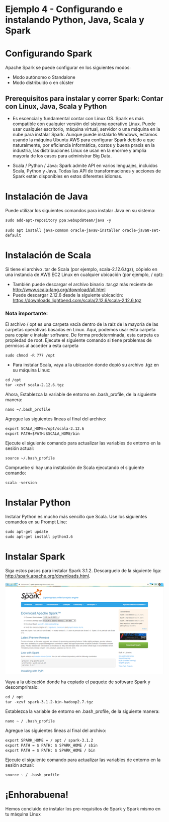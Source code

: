 # Ejemplo 4 - Configurando e instalando Python, Java, Scala y Spark

# Configurando Spark

Apache Spark se puede configurar en los siguientes modos:

- Modo autónomo o Standalone
- Modo distribuido o en clúster

## Prerequisitos para instalar y correr Spark: Contar con Linux, Java, Scala y Python

- Es escencial y fundamental contar con Linux OS. Spark es más compatible con cualquier versión del sistema operativo Linux. Puede usar cualquier escritorio, máquina virtual, servidor o una máquina en la nube para instalar Spark. Aunque puede instalarlo Windows, estamos usando la máquina Ubuntu AWS para configurar Spark debido a que naturalmente, por eficiencia informática, costos y buena praxis en la industria, las distribuciones Linux se usan en la enorme y amplia mayoría de los casos para administrar Big Data.

- Scala / Python / Java: Spark admite API en varios lenguajes, incluidos Scala, Python y Java. Todas las API de transformaciones y acciones de Spark están disponibles en estos diferentes idiomas.

# Instalación de Java
Puede utilizar los siguientes comandos para instalar Java en su sistema:

```
sudo add-apt-repository ppa:webupd8team/java -y

sudo apt install java-common oracle-java8-installer oracle-java8-set-default
```

# Instalación de Scala
Si tiene el archivo .tar de Scala (por ejemplo, scala-2.12.6.tgz), cópielo en una instancia de AWS EC2 Linux en cualquier ubicación (por ejemplo, / opt):

- También puede descargar el archivo binario .tar.gz más reciente de http://www.scala-lang.org/download/all.html
- Puede descargar 2.12.6 desde la siguiente ubicación: https://downloads.lightbend.com/scala/2.12.6/scala-2.12.6.tgz

### Nota importante:

El archivo / opt es una carpeta vacía dentro de la raíz de la mayoría de las carpetas operativas basadas en Linux. Aquí, podemos usar esta carpeta para copiar e instalar software. De forma predeterminada, esta carpeta es propiedad de root. Ejecute el siguiente comando si tiene problemas de permisos al acceder a esta carpeta

```
sudo chmod -R 777 /opt
```

- Para instalar Scala, vaya a la ubicación donde dopió su archivo .tgz en su máquina Linux:

```
cd /opt
tar -xzvf scala-2.12.6.tgz
```

Ahora, Establezca la variable de entorno en .bash_profile, de la siguiente manera:

```
nano ~/.bash_profile
```

Agregue las siguientes líneas al final del archivo:

```
export SCALA_HOME=/opt/scala-2.12.6
export PATH=$PATH:$SCALA_HOME/bin
```

Ejecute el siguiente comando para actualizar las variables de entorno en la sesión actual:

```
source ~/.bash_profile
```

Compruebe si hay una instalación de Scala ejecutando el siguiente comando:

```
scala -version
```

# Instalar Python

Instalar Python es mucho más sencillo que Scala. Use los siguientes comandos en su Prompt Line:

```
sudo apt-get update
sudo apt-get install python3.6
```

# Instalar Spark

Siga estos pasos para instalar Spark 3.1.2. Descarguelo de la siguiente liga: http://spark.apache.org/downloads.html.

![sparkdow](assets/sparkdow.png)

Vaya a la ubicación donde ha copiado el paquete de software Spark y descomprímalo:
```
cd / opt
tar -xzvf spark-3.1.2-bin-hadoop2.7.tgz
```
Establezca la variable de entorno en .bash_profile, de la siguiente manera:

```
nano ~ / .bash_profile
```

Agregue las siguientes líneas al final del archivo:
```
export SPARK_HOME = / opt / spark-3.1.2
export PATH = $ PATH: $ SPARK_HOME / sbin
export PATH = $ PATH: $ SPARK_HOME / bin
```

Ejecute el siguiente comando para actualizar las variables de entorno en la sesión actual:
```
source ~ / .bash_profile
```

# ¡Enhorabuena!

Hemos concluido de instalar los pre-requisitos de Spark y Spark mismo en tu máquina Linux